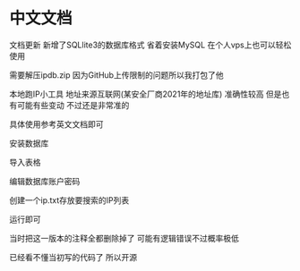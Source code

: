 # 中文文档

文档更新 新增了SQLlite3的数据库格式 省着安装MySQL 在个人vps上也可以轻松使用

需要解压ipdb.zip 因为GitHub上传限制的问题所以我打包了他

本地跑IP小工具 地址来源互联网(某安全厂商2021年的地址库) 准确性较高 但是也有可能有些变动 不过还是非常准的

具体使用参考英文文档即可

安装数据库

导入表格

编辑数据库账户密码

创建一个ip.txt存放要搜索的IP列表

运行即可

当时把这一版本的注释全都删除掉了 可能有逻辑错误不过概率极低

已经看不懂当初写的代码了 所以开源
